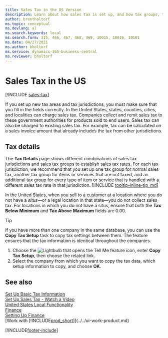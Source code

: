 ```yaml
---
title: Sales Tax in the US Version
description: Learn about how sales tax is set up, and how tax groups, tax areas (states, counties, cities, and localities), tax jurisdictions, and tax details work.
author: brentholtorf
ms.topic: conceptual
ms.devlang: al
ms.search.keywords: local
ms.search.form: 315, 466, 467, 468, 469, 10015, 10016, 10101
ms.date: 04/27/2021
ms.author: bholtorf
ms.service: dynamics-365-business-central
ms.reviewer: bholtorf
---
```

# Sales Tax in the US

[!INCLUDE [sales-tax](../includes/CAMXUS/sales-tax-setup.md)]

If you set up new tax areas and tax jurisdictions, you must make sure that you fill in the fields correctly. In the United States, states, counties, cities, and localities can charge sales tax. Companies collect and remit sales tax to these government authorities for products sold to end users. Sales tax can also be charged to existing sales tax. For example, tax can be calculated on a sales invoice amount that already includes the tax from other jurisdictions.  

## Tax details

The **Tax Details** page shows different combinations of sales tax jurisdictions and sales tax groups to establish sales tax rates. For each tax jurisdiction, we recommend that you set up one tax group for normal sales tax, another tax group for items or services that are not taxed, and an additional tax group for every type of item or service that is handled with a different sales tax rate in that jurisdiction. [!INCLUDE [tooltip-inline-tip_md](../../includes/tooltip-inline-tip_md.md)]  

In the United States, when you sell to a customer at a location where you do not have a *situs*—or a legal location in that state—you do not collect sales tax. For locations in which you do not have a situs, ensure that both the **Tax Below Minimum** and **Tax Above Maximum** fields are 0.00.  

> [!TIP]
> If you have more than one company in the same database, you can use the **Copy Tax Setup** task to copy tax settings between them. The feature ensures that the tax information is identical throughout the companies.
>
> 1. Choose the ![Lightbulb that opens the Tell Me feature](../../media/ui-search/search_small.png "Tell me what you want to do") icon, enter **Copy Tax Setup**, then choose the related link.
> 2. Select the company from which you want to copy the tax data, which setup information to copy, and choose **OK**.

## See also

[Set Up Basic Tax Information](us-tax-setup.md)  
[Set Up Sales Tax - Watch a Video](https://youtu.be/AfD-D9uf6po)  
[United States Local Functionality](united-states-local-functionality.md)  
[Finance](../../finance.md)  
[Setting Up Finance](../../finance.md)  
[Work with [!INCLUDE[prod_short](../../includes/prod_short.md)]](../../ui-work-product.md)  

[!INCLUDE[footer-include](../../includes/footer-banner.md)]
